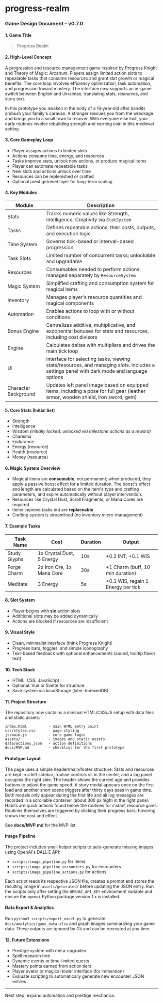 # progress-realm
### Game Design Document – v0.7.0

#### 1. Game Title

> Progress Realm

#### 2. High-Level Concept

A progression and resource management game inspired by Progress Knight and Theory of Magic: Arcanum. Players assign limited action slots to repeatable tasks that consume resources and grant stat growth or magical benefits. The core loop involves efficiency optimization, task automation, and progression toward mastery. The interface now supports an in-game switch between English and Ukrainian, translating stats, resources, and story text.

In this prototype you awaken in the body of a 16‑year‑old after bandits ambush your family's caravan. A stranger rescues you from the wreckage and brings you to a small town to recover. With everyone else lost, your early routines involve rebuilding strength and earning coin in this medieval setting.

#### 3. Core Gameplay Loop

* Player assigns actions to limited slots
* Actions consume time, energy, and resources
* Tasks improve stats, unlock new actions, or produce magical items
* Player can automate repeatable tasks
* New slots and actions unlock over time
* Resources can be replenished or crafted
* Optional prestige/reset layer for long-term scaling

#### 4. Key Modules

| Module       | Description                                                                |
| ------------ | -------------------------------------------------------------------------- |
| Stats        | Tracks numeric values like Strength, Intelligence, Creativity via `StatSystem` |
| Tasks        | Defines repeatable actions, their costs, outputs, and execution logic      |
| Time System  | Governs tick-based or interval-based progression                           |
| Task Slots   | Limited number of concurrent tasks; unlockable and upgradable              |
| Resources    | Consumables needed to perform actions; managed separately by `ResourceSystem` |
| Magic System | Simplified crafting and consumption system for magical items               |
| Inventory    | Manages player's resource quantities and magical components                |
| Automation   | Enables actions to loop with or without conditions |
| Bonus Engine | Centralizes additive, multiplicative, and exponential bonuses for stats and resources, including cost divisors |
| Engine       | Calculates deltas with multipliers and drives the main tick loop |
| UI           | Interface for selecting tasks, viewing stats/resources, and managing slots. Includes a settings panel with dark mode and language options |
| Character Background | Updates left panel image based on equipped items, including a pose for full gear (leather armor, wooden shield, iron sword, gem) |

#### 5. Core Stats (Initial Set)

* Strength
* Intelligence
* Wisdom *(initially locked; unlocked via milestone actions as a reward)*
* Charisma
* Endurance
* Energy (resource)
* Health (resource)
* Money (resource)

#### 6. Magic System Overview

* Magical items are **consumable**, not permanent; when produced, they apply a passive boost effect for a limited duration. The boost's effect and length are calculated based on the item's type and crafting parameters, and expire automatically without player intervention.
* Resources like Crystal Dust, Scroll Fragments, or Mana Cores are required
* Items improve tasks but are **replaceable**
* Crafting system is streamlined (no inventory micro-management)

#### 7. Example Tasks

| Task Name    | Cost                      | Duration | Output                             |
| ------------ | ------------------------- | -------- | ---------------------------------- |
| Study Glyphs | 1x Crystal Dust, 5 Energy | 10s      | +0.2 INT, +0.1 WIS                 |
| Forge Charm  | 2x Iron Ore, 1x Mana Core | 30s      | +1 Charm (buff, 10 min duration)   |
| Meditate     | 3 Energy                  | 5s       | +0.1 WIS, regain 1 Energy per tick |

#### 8. Slot System

* Player begins with **six** action slots
* Additional slots may be added dynamically
* Actions are blocked if resources are insufficient

#### 9. Visual Style

* Clean, minimalist interface (think Progress Knight)
* Progress bars, toggles, and simple iconography
* Text-based feedback with optional enhancements (sound, tooltip flavor text)

#### 10. Tech Stack

* HTML, CSS, JavaScript
* Optional: Vue or Svelte for structure
* Save system via localStorage (later: IndexedDB)

#### 11. Project Structure

The repository now contains a minimal HTML/CSS/JS setup with data files and static assets:

```
index.html          - main HTML entry point
css/styles.css      - page styling
js/main.js          - core game logic
assets/             - images and static assets
data/actions.json   - action definitions
docs/MVP.md         - checklist for the first prototype
```

#### Prototype Layout

The page uses a simple header/main/footer structure. Stats and resources are kept in a left sidebar, routine controls sit in the center, and a log panel occupies the right side. The header shows the current age and provides buttons to adjust the game speed.
A story modal appears once on the first load and another short scene triggers after thirty days pass in game time. Both modals only appear during the first life and all log messages are recorded in a scrollable container (about 300&nbsp;px high) in the right panel. Habits are quick actions found below the routines for instant resource gains. Routines themselves are triggered by clicking their progress bars; hovering shows the cost and effect.

See **docs/MVP.md** for the MVP list.

#### Image Pipeline

The project includes small helper scripts to auto-generate missing images using
OpenAI's DALL·E API:

- `scripts/image_pipeline.py` for items
- `scripts/image_pipeline_encounters.py` for encounters
- `scripts/image_pipeline_actions.py` for actions

Each script reads its respective JSON file, creates a prompt and stores the
resulting image in `assets/generated/` before updating the JSON entry.
Run the scripts only after setting the `OPENAI_API_KEY` environment variable and
ensure the `openai` Python package version 1.x is installed.
#### Data Export & Analytics

Run `python3 scripts/export_excel.py` to generate `docs/analytics/game_data.xlsx` and graph images summarizing your game data. These outputs are ignored by Git and can be recreated at any time.

#### 12. Future Extensions

* Prestige system with meta-upgrades
* Spell research tree
* Dynamic events or time-limited quests
* Mastery points earned from action tiers
* Player avatar or magical tower interface (for immersion)
* Evaluate scripting to automatically generate new encounter JSON entries

---

Next step: expand automation and prestige mechanics.
